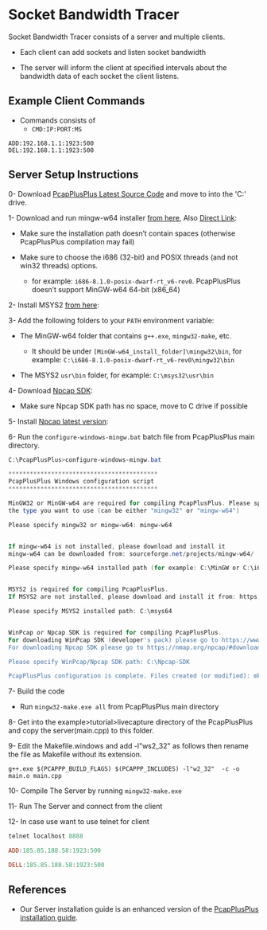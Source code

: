 # Socket Bandwidth Tracer

Socket Bandwidth Tracer consists of a server and multiple clients.
  
  * Each client can add sockets and listen socket bandwidth
  
  * The server will inform the client at specified intervals about the bandwidth data of each socket the client listens.

## Example Client Commands

* Commands consists of
  * `CMD:IP:PORT:MS`

```
ADD:192.168.1.1:1923:500
DEL:192.168.1.1:1923:500
```

## Server Setup Instructions

0- Download [PcapPlusPlus Latest Source Code](https://github.com/seladb/PcapPlusPlus/releases/tag/v20.08) and move to into the 'C:' drive. 

1- Download and run mingw-w64 installer [from here](https://sourceforge.net/projects/mingw-w64/files/mingw-w64/mingw-w64-release/), Also [Direct Link](https://sourceforge.net/projects/mingw-w64/files/Toolchains%20targetting%20Win32/Personal%20Builds/mingw-builds/installer/mingw-w64-install.exe/download): 

  * Make sure the installation path doesn’t contain spaces (otherwise PcapPlusPlus compilation may fail)
	
  * Make sure to choose the i686 (32-bit) and POSIX threads (and not win32 threads) options. 
  
    * for example: `i686-8.1.0-posix-dwarf-rt_v6-rev0`. PcapPlusPlus doesn’t support MinGW-w64 64-bit (x86_64)

2- Install MSYS2 [from here](https://www.msys2.org/): 

3- Add the following folders to your `PATH` environment variable:
	
  * The MinGW-w64 folder that contains `g++.exe`, `mingw32-make`, etc. 
  
	  * It should be under `[MinGW-w64_install_folder]\mingw32\bin`, for example: `C:\i686-8.1.0-posix-dwarf-rt_v6-rev0\mingw32\bin`
    
  * The MSYS2 `usr\bin` folder, for example: `C:\msys32\usr\bin`

4- Download [Npcap SDK](https://nmap.org/npcap/#download): 

  * Make sure Npcap SDK path has no space, move to C drive if possible

5- Install [Npcap latest version](https://nmap.org/npcap/#download): 

6- Run the `configure-windows-mingw.bat` batch file from PcapPlusPlus main directory. 

```powershell
C:\PcapPlusPlus>configure-windows-mingw.bat

******************************************
PcapPlusPlus Windows configuration script
******************************************

MinGW32 or MinGW-w64 are required for compiling PcapPlusPlus. Please specify
the type you want to use (can be either "mingw32" or "mingw-w64")

Please specify mingw32 or mingw-w64: mingw-w64


If mingw-w64 is not installed, please download and install it
mingw-w64 can be downloaded from: sourceforge.net/projects/mingw-w64/

Please specify mingw-w64 installed path (for example: C:\MinGW or C:\i686-8.1.0-posix-dwarf-rt_v6-rev0): C:\i686-8.1.0-posix-dwarf-rt_v6-rev0  


MSYS2 is required for compiling PcapPlusPlus.
If MSYS2 are not installed, please download and install it from: https://www.msys2.org/

Please specify MSYS2 installed path: C:\msys64


WinPcap or Npcap SDK is required for compiling PcapPlusPlus.
For downloading WinPcap SDK (developer's pack) please go to https://www.winpcap.org/devel.htm
For downloading Npcap SDK please go to https://nmap.org/npcap/#download

Please specify WinPcap/Npcap SDK path: C:\Npcap-SDK

PcapPlusPlus configuration is complete. Files created (or modified): mk\platform.mk, mk\PcapPlusPlus.mk

```

7- Build the code

  * Run `mingw32-make.exe all` from PcapPlusPlus main directory

8- Get into the example>tutorial>livecapture directory of the PcapPlusPlus and copy the server(main.cpp) to this folder.

9- Edit the Makefile.windows and add -l"ws2_32" as follows then rename the file as Makefile without its extension.

`g++.exe $(PCAPPP_BUILD_FLAGS) $(PCAPPP_INCLUDES) -l"w2_32"  -c -o main.o main.cpp`

10- Compile The Server by running `mingw32-make.exe`

11- Run The Server and connect from the client

12- In case use want to use telnet for client

```powershell
telnet localhost 8888

ADD:185.85.188.58:1923:500

DELL:185.85.188.58:1923:500

```

## References

* Our Server installation guide is an enhanced version of the [PcapPlusPlus installation guide](https://pcapplusplus.github.io/docs/install/build-source/mingw#prerequisites-for-building-with-mingw-w64).
